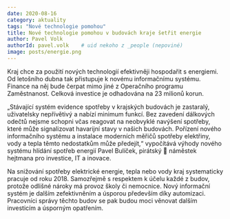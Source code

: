 ```yaml
---
date: 2020-08-16
category: aktuality
tags: "Nové technologie pomohou"
title: Nové technologie pomohou v budovách kraje šetřit energie
author: Pavel Volk
authorId: pavel.volk    # uid nekoho z _people (nepoviné)
image: posts/energie.png
---
```


Kraj chce za použití nových technologií efektivněji hospodařit s energiemi. Od letošního dubna tak přistupuje k novému informačnímu systému. Finance na něj bude čerpat mimo jiné z Operačního programu Zaměstnanost. Celková investice je odhadována na 23 milionů korun.

„Stávající systém evidence spotřeby v krajských budovách je zastaralý, uživatelsky nepřívětivý a nabízí minimum funkcí. Bez zavedení dálkových odečtů nejsme schopni včas reagovat na neobvyklé navýšení spotřeby, které může signalizovat havarijní stavy v našich budovách. Pořízení nového informačního systému a instalace moderních měřičů spotřeby elektřiny, vody a tepla těmto nedostatkům může předejít,“ vypočítává výhody nového systému hlídání spotřeb energií Pavel Bulíček, pirátský 🏴 náměstek hejtmana pro investice, IT a inovace.

Na snižování spotřeby elektrické energie, tepla nebo vody kraj systematicky pracuje od roku 2018. Samozřejmě s respektem k účelu každé z budov, protože odlišné nároky má provoz školy či nemocnice. Nový informační systém je dalším zefektivněním a úsporou především díky automizaci. Pracovníci správy těchto budov se pak budou moci věnovat dalším investicím a úsporným opatřením.
